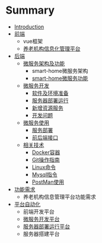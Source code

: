 # Summary

* [Introduction](README.md)
* [前端](chapter1.md)
  * vue框架
  * [养老机构信息化管理平台](chapter1/yang-lao-ji-gou.md)
* [后端](hou-duan.md)
  * [微服务架构及功能](hou-duan/wei-fu-wu.md)
    * smart-home微服务架构
    * [smart-home微服务功能](hou-duan/wei-fu-wu/smart-homewei-fu-wu-gong-neng.md)
  * [微服务开发](hou-duan/wei-fu-wu-kai-fa.md)
    * [软件及环境准备](hou-duan/ruan-jian-ji-huan-jing-zhun-bei.md)
    * [服务器部署运行](hou-duan/fu-wu-qi-bu-shu-yun-xing.md)
    * [新增资源服务](hou-duan/xin-zeng-zi-yuan-fu-wu.md)
    * [开发问题](hou-duan/kai-fa-wen-ti.md)
  * [微服务使用](hou-duan/fu-wu-qi.md)
    * [服务部署](hou-duan/fu-wu-qi/fu-wu-qi-fen-pei.md)
    * [前后端接口](hou-duan/fu-wu-qi/qian-hou-duan-jie-kou.md)
  * [相关技术](hou-duan/xiang-guan-ji-zhu.md)
    * [Docker容器](hou-duan/xiang-guan-ji-zhu/dockerxue-xi-bi-ji.md)
    * [Git操作指南](hou-duan/xiang-guan-ji-zhu/gitcao-zuo-zhi-nan.md)
    * [Linux命令](hou-duan/xiang-guan-ji-zhu/linuxming-ling.md)
    * [Mysql指令](hou-duan/xiang-guan-ji-zhu/mysqlzhi-ling.md)
    * [PostMan使用](hou-duan/xiang-guan-ji-zhu/postmanshi-yong.md)
* [功能需求](gong-neng-xu-qiu.md)
  * 养老机构信息管理平台功能需求
* [平台自动化](ping-tai-zi-dong-hua.md)
  * 前端开发平台
  * [微服务开发平台](ping-tai-zi-dong-hua/wei-fu-wu-kai-fa-ping-tai.md)
  * [服务器部署运行平台](ping-tai-zi-dong-hua/fu-wu-qi-bu-shu-ping-tai.md)
  * 服务器搭建平台

